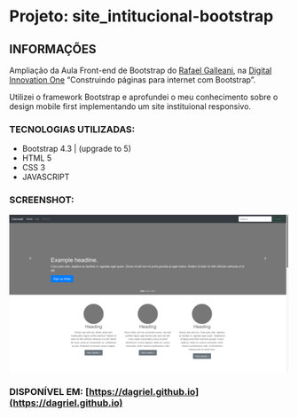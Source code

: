 # Projeto: site_intitucional-bootstrap

## INFORMAÇÕES
Ampliação da Aula Front-end de Bootstrap do [Rafael Galleani](https://github.com/rafegal), na [Digital Innovation One](https://web.digitalinnovation.one) “Construindo páginas para internet com Bootstrap”.

Utilizei o framework Bootstrap e aprofundei o meu conhecimento sobre o design mobile first implementando um site instituional responsivo.

### TECNOLOGIAS UTILIZADAS: 
* Bootstrap 4.3 | (upgrade to 5)
* HTML 5
* CSS 3
* JAVASCRIPT

### SCREENSHOT:

![imagem](img/screenshot-550_1.png)

### DISPONÍVEL EM: [https://dagriel.github.io](https://dagriel.github.io)
